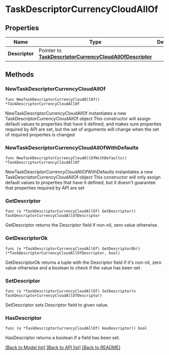 # TaskDescriptorCurrencyCloudAllOf

## Properties

Name | Type | Description | Notes
------------ | ------------- | ------------- | -------------
**Descriptor** | Pointer to [**TaskDescriptorCurrencyCloudAllOfDescriptor**](TaskDescriptorCurrencyCloudAllOfDescriptor.md) |  | [optional] 

## Methods

### NewTaskDescriptorCurrencyCloudAllOf

`func NewTaskDescriptorCurrencyCloudAllOf() *TaskDescriptorCurrencyCloudAllOf`

NewTaskDescriptorCurrencyCloudAllOf instantiates a new TaskDescriptorCurrencyCloudAllOf object
This constructor will assign default values to properties that have it defined,
and makes sure properties required by API are set, but the set of arguments
will change when the set of required properties is changed

### NewTaskDescriptorCurrencyCloudAllOfWithDefaults

`func NewTaskDescriptorCurrencyCloudAllOfWithDefaults() *TaskDescriptorCurrencyCloudAllOf`

NewTaskDescriptorCurrencyCloudAllOfWithDefaults instantiates a new TaskDescriptorCurrencyCloudAllOf object
This constructor will only assign default values to properties that have it defined,
but it doesn't guarantee that properties required by API are set

### GetDescriptor

`func (o *TaskDescriptorCurrencyCloudAllOf) GetDescriptor() TaskDescriptorCurrencyCloudAllOfDescriptor`

GetDescriptor returns the Descriptor field if non-nil, zero value otherwise.

### GetDescriptorOk

`func (o *TaskDescriptorCurrencyCloudAllOf) GetDescriptorOk() (*TaskDescriptorCurrencyCloudAllOfDescriptor, bool)`

GetDescriptorOk returns a tuple with the Descriptor field if it's non-nil, zero value otherwise
and a boolean to check if the value has been set.

### SetDescriptor

`func (o *TaskDescriptorCurrencyCloudAllOf) SetDescriptor(v TaskDescriptorCurrencyCloudAllOfDescriptor)`

SetDescriptor sets Descriptor field to given value.

### HasDescriptor

`func (o *TaskDescriptorCurrencyCloudAllOf) HasDescriptor() bool`

HasDescriptor returns a boolean if a field has been set.


[[Back to Model list]](../README.md#documentation-for-models) [[Back to API list]](../README.md#documentation-for-api-endpoints) [[Back to README]](../README.md)


